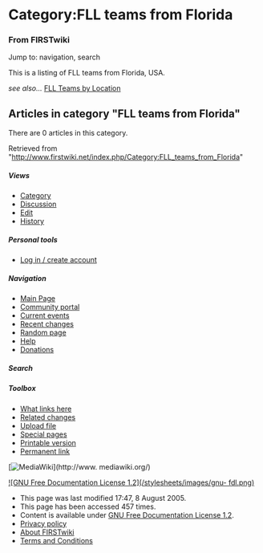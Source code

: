# Category:FLL teams from Florida

### From FIRSTwiki

Jump to: navigation, search

This is a listing of FLL teams from Florida, USA.

_see also..._ [FLL Teams by Location](/index.php/FLL_Teams_by_Location "FLL
Teams by Location" )

  

## Articles in category "FLL teams from Florida"

There are 0 articles in this category.

Retrieved from
"<http://www.firstwiki.net/index.php/Category:FLL_teams_from_Florida>"

##### Views

  * [Category](/index.php/Category:FLL_teams_from_Florida)
  * [Discussion](/index.php?title=Category_talk:FLL_teams_from_Florida&action=edit)
  * [Edit](/index.php?title=Category:FLL_teams_from_Florida&action=edit)
  * [History](/index.php?title=Category:FLL_teams_from_Florida&action=history)

##### Personal tools

  * [Log in / create account](/index.php?title=Special:Userlogin&returnto=Category:FLL_teams_from_Florida)

[](/index.php/Main_Page "Main Page" )

##### Navigation

  * [Main Page](/index.php/Main_Page)
  * [Community portal](/index.php/FIRSTwiki:Community_portal)
  * [Current events](/index.php/Current_events)
  * [Recent changes](/index.php/Special:Recentchanges)
  * [Random page](/index.php/Special:Random)
  * [Help](/index.php/Help:Contents)
  * [Donations](/index.php/FIRSTwiki:Site_support)

##### Search



##### Toolbox

  * [What links here](/index.php/Special:Whatlinkshere/Category:FLL_teams_from_Florida)
  * [Related changes](/index.php/Special:Recentchangeslinked/Category:FLL_teams_from_Florida)
  * [Upload file](/index.php/Special:Upload)
  * [Special pages](/index.php/Special:Specialpages)
  * [Printable version](/index.php?title=Category:FLL_teams_from_Florida&printable=yes)
  * [Permanent link](/index.php?title=Category:FLL_teams_from_Florida&oldid=40600)

[![MediaWiki](/skins/common/images/poweredby_mediawiki_88x31.png)](http://www.
mediawiki.org/)

[![GNU Free Documentation License 1.2](/stylesheets/images/gnu-
fdl.png)](http://www.gnu.org/copyleft/fdl.html)

  * This page was last modified 17:47, 8 August 2005.
  * This page has been accessed 457 times.
  * Content is available under [GNU Free Documentation License 1.2](http://www.gnu.org/copyleft/fdl.html "http://www.gnu.org/copyleft/fdl.html" ).
  * [Privacy policy](/index.php/FIRSTwiki:Privacy_policy "FIRSTwiki:Privacy policy" )
  * [About FIRSTwiki](/index.php/FIRSTwiki:About "FIRSTwiki:About" )
  * [Terms and Conditions](/index.php/FIRSTwiki:Terms_and_conditions "FIRSTwiki:Terms and conditions" )

